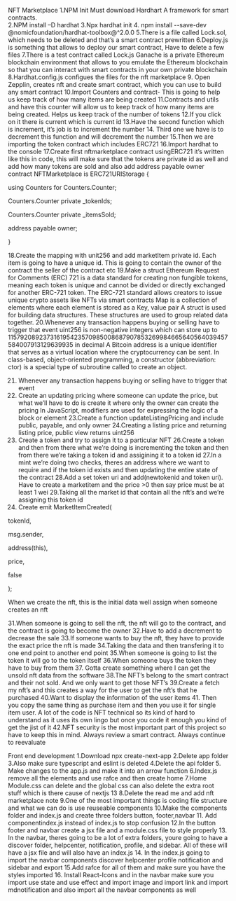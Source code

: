  
NFT Marketplace 
1.NPM Init 
Must download Hardhart 
A framework for smart contracts.  
2.NPM install –D hardhat 
3.Npx hardhat init 
4. npm install --save-dev @nomicfoundation/hardhat-toolbox@^2.0.0 
5.There is a file called Lock.sol, which needs to be deleted and that’s a smart contract prewritten 
6.Deploy.js is something that allows to deploy our smart contract, Have to delete a few files 
7.There is a test contract called Lock.js 
Ganache is a private Ethereum blockchain environment that allows to you emulate the Ethereum blockchain so that you can interact with smart contracts in your own private blockchain 
8.Hardhat.config.js configues the files for the nft marketplace 
9. Open Zepplin, creates nft and create smart contract, which you can use to build any smart contract 
10.Import Counters and contract- This is going to help us keep track of how many items are being created 
11.Contracts and utils and have this counter will allow us to keep track of how many items are being created. Helps us keep track of the number of tokens 
12.If you click on it there is current which is current id 
13.Have the second function which is increment, it’s job is to increment the number 
14. Third one we have is to decrement this function and will decrement the number 
15.Then we are importing the token contract which includes ERC721 
16.Import hardhat to the console 
17.Create first nftmarketplace contract usingERC721 it’s written like this in code, this will make sure that the tokens are private id as well and add how many tokens are sold and also add address payable owner 
contract NFTMarketplace is ERC721URIStorage { 

using Counters for Counters.Counter; 

Counters.Counter private _tokenIds; 

Counters.Counter private _itemsSold; 

address payable owner; 

} 

18.Create the mapping with unit256 and add marketItem private id. Each item is going to have a unique id. This is going to contain the owner of the contract the seller of the contract etc 
19.Make a struct 
Ethereum Request for Comments (ERC) 721 is a data standard for creating non fungible tokens, meaning each token is unique and cannot be divided or directly exchanged for another ERC-721 token. The ERC-721 standard allows creators to issue unique crypto assets like NFTs via smart contracts 
Map is a collection of elements where each element is stored as a Key, value pair 
A struct is used for building data structures. These structures are used to group related data together. 
20.Whenever any transaction happens buying or selling have to trigger that event 
uint256 is non-negative integers which can store up to 115792089237316195423570985008687907853269984665640564039457584007913129639935 in decimal 
A Bitcoin address is a unique identifier that serves as a virtual location where the cryptocurrency can be sent. 
In class-based, object-oriented programming, a constructor (abbreviation: ctor) is a special type of subroutine called to create an object. 
 
21. Whenever any transaction happens buying or selling have to trigger that event 
22. Create an updating pricing where someone can update the price, but what we’ll have to do is create it where only the owner can create the pricing 
In JavaScript, modifiers are used for expressing the logic of a block or element 
23.Create a function updateListingPricing and include public, payable, and only owner 
24.Creating a listing price and returning listing price, public view returns uint256 
25. Create a token and try to assign it to a particular NFT 
26.Create a token and then from there what we’re doing is incrementing the token and then from there we’re taking a token id and assigining it to a token id 
27.In a mint we’re doing two checks, theres an address where we want to require and if the token id exists and then updating the entire state of the contract 
28.Add a set token uri and add(newtokenid and token uri). Have to create a marketitem and the price >0 then say price must be at least 1 wei 
29.Taking all the market id that contain all the nft’s and we’re assigning this token id  
30. Create emit MarketItemCreated( 

tokenId, 

msg.sender, 

address(this), 

price, 

false 

); 

When we create the nft, this is the initial data well assign when someone creates an nft 
 
31.When someone is going to sell the nft, the nft will go to the contract, and the contract is going to become the owner 
32.Have to add a decrement to decrease the sale 
33.If someone wants to buy the nft, they have to provide the exact price the nft is made 
34.Taking the data and then transfering it to one end point to another end point 
35.When someone is going to list the token it will go to the token itself 
36.When someone buys the token they have to buy from them 
37. Gotta create something where I can get the unsold nft data from the software 
38.The NFT’s belong to the smart contract and their not sold. And we only want to get those NFT’s 
39.Create a fetch my nft’s and this creates a way for the user to get the nft’s that he purchased 
40.Want to display the information of the user items 
41. Then you copy the same thing as purchase item and then you use it for single item user. A lot of the code is NFT technical so its kind of hard to understand as it uses its own lingo but once you code it enough you kind of get the jist of it 
42.NFT security is the most important part of this project so have to keep this in mind. Always review a smart contract. Always continue to reevaluate 
 
Front end development 
1.Download npx create-next-app 
2.Delete app folder 
3.Also make sure typescript and eslint is deleted 
4.Delete the api folder 
5. Make changes to the app.js and make it into an arrow function 
6.Index.js remove all the elements and use rafce and then create home 
7.Home Module.css can delete and the global css can also delete the extra root stuff which is there cause of nextjs 13 
8.Delete the read me and add nft marketplace note 
9.One of the most important things is coding file structure and what we can do is use reuseable components 
10.Make the components folder and index.js and create three folders button, footer,navbar 
11. Add componentindex.js instead of index.js to stop confusion 
12.In the button footer and navbar create a jsx file and a module.css file to style properly 
13. In the navbar, theres going to be a lot of extra folders, youre going to have a discover folder, helpcenter, notification, profile, and sidebar. All of these will have a jsx file and will also have an index.js 
14. In the index.js going to import the navbar components discover helpcenter profile notification and sidebar and export 
15.Add rafce for all of them and make sure you have the styles imported 
16. Install React-Icons and in the navbar make sure you import use state and use effect and import image and import link and import mdnotification and also import all the navbar components as well 
 
 
